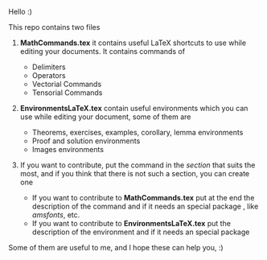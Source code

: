 Hello :)

This repo contains two files

1. **MathCommands.tex** it contains useful LaTeX shortcuts to use while editing your documents. It contains commands of

   - Delimiters
   - Operators
   - Vectorial Commands
   - Tensorial Commands

2. **EnvironmentsLaTeX.tex** contain useful environments which you can use while editing your document, some of them are

   - Theorems, exercises, examples, corollary, lemma environments
   - Proof and solution environments
   - Images environments

3. If you want to contribute, put the command in the _section_ that suits the most, and if you think that there is not such a section, you can create one
   - If you want to contribute to **MathCommands.tex** put at the end the description of the command and if it needs an special package , like _amsfonts_, etc.
   - If you want to contribute to **EnvironmentsLaTeX.tex** put the description of the environment and if it needs an special package

Some of them are useful to me, and I hope these can help you, :)
